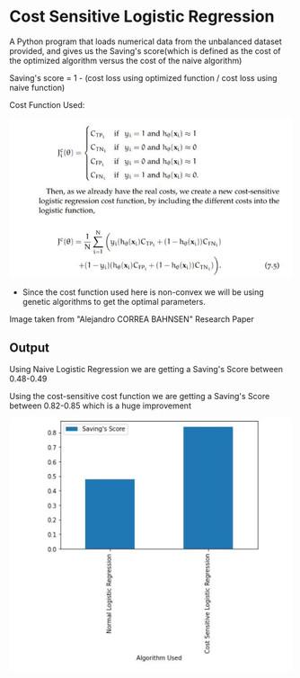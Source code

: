 
# Cost Sensitive Logistic Regression

A Python program that loads numerical data from the unbalanced dataset provided, and gives us the Saving's score(which is defined as the cost of the optimized algorithm versus the cost of the naive algorithm)

Saving's score = 1 - (cost loss using optimized function / cost loss using naive function)

Cost Function Used:

![Output Screenshot](https://github.com/AyanPahari/Cost-Sensitive-Logistic-Regression/blob/master/cost_function.JPG)

- Since the cost function used here is non-convex we will be using genetic algorithms to get the optimal parameters.

Image taken from "Alejandro CORREA BAHNSEN" Research Paper
## Output

Using Naive Logistic Regression we are getting a Saving's Score between 0.48-0.49

Using the cost-sensitive cost function we are getting a Saving's Score between 0.82-0.85 which is a huge improvement

![Output Screenshot](https://github.com/AyanPahari/Cost-Sensitive-Logistic-Regression/blob/master/output.JPG)

